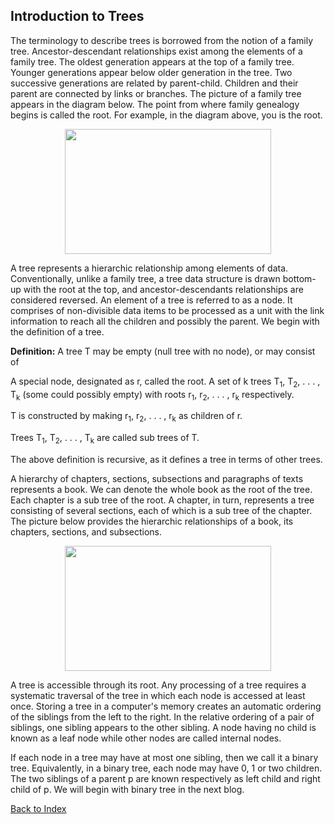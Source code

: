  ## Introduction to Trees
 
 The terminology to describe trees is borrowed from the notion of a family tree. Ancestor-descendant relationships exist among 
  the elements of a family tree. The oldest generation appears at the top of a family tree. Younger generations appear below 
  older generation in the tree. Two successive generations are related by parent-child. Children and their parent are connected 
  by links or  branches. The picture of a family tree appears in the diagram below. The point from where family genealogy begins 
  is called the root. For example, in the diagram above, you is the root. 
<p align="center">
  <img width="330" height="200" src="https://rkgiitbh.github.io/data-structures.github.io/images/familyTree.jpg">
</p>
A tree represents a hierarchic relationship among elements of data. Conventionally, unlike a family tree, a tree data 
structure is drawn bottom-up with the root at the top, and ancestor-descendants relationships are considered reversed. An   
element of a tree is referred to as a node. It comprises of non-divisible data items to be processed as a unit with the link 
information to reach all the children and possibly the parent. We begin with the definition of a tree.

<b>Definition:</b> A tree T may be empty (null tree with no node), or may consist of

A special node, designated as r, called the root.
A set of k trees T<sub>1</sub>, T<sub>2</sub>, . . . , T<sub>k</sub> (some could possibly empty) with roots 
r<sub>1</sub>, r<sub>2</sub>, . . . , r<sub>k</sub> respectively.

T is constructed by making r<sub>1</sub>, r<sub>2</sub>, . . . , r<sub>k</sub> as children of r. 

Trees T<sub>1</sub>, T<sub>2</sub>, . . . , T<sub>k</sub> are called sub trees of T.

The above definition is recursive, as it defines a tree in terms of other trees. 

A hierarchy of chapters, sections, subsections and paragraphs of texts represents a book. We can denote the whole book as the 
root of the tree. Each chapter is a sub tree of the root. A chapter, in turn, represents a tree consisting of several sections, 
each of which is a sub tree of the chapter. The picture below provides the hierarchic relationships of a book, its chapters, 
sections, and subsections.
<p align="center">
  <img width="330" height="200" src="https://rkgiitbh.github.io/data-structures.github.io/images/tree_picture.jpg">
</p>
A tree is accessible through its root. Any processing of a tree requires a systematic traversal of the tree in which each node 
is accessed at least once. Storing a tree in a computer's memory creates an automatic ordering of the siblings from the left to 
the right.  In the relative ordering of a pair of siblings, one sibling appears to the other sibling. A node having no child is 
known as a leaf node while other nodes are called internal nodes.

If each node in a tree may have at most one sibling, then we call it a binary tree. Equivalently, in a binary tree, each node 
may have 0, 1 or two children. The two siblings of a parent p are known respectively as  left child and right child of p. We 
will begin with binary tree in the next blog. 

[Back to Index](https://rkgIITBh.github.io/data-structures.github.io/)
